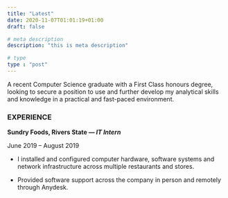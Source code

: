 ```yaml
---
title: "Latest"
date: 2020-11-07T01:01:19+01:00
draft: false

# meta description
description: "this is meta description"

# type
type : "post"
---
```


A recent Computer Science graduate with a First Class  honours degree, looking to secure a position to use and further develop my analytical skills and knowledge in a practical and fast-paced environment.


### EXPERIENCE

**Sundry Foods, Rivers State — _IT Intern_**

  June 2019 – August 2019

  * I installed and configured computer hardware, software systems and network infrastructure across multiple restaurants and stores.
    
  * Provided software support across the company in person and remotely through Anydesk.